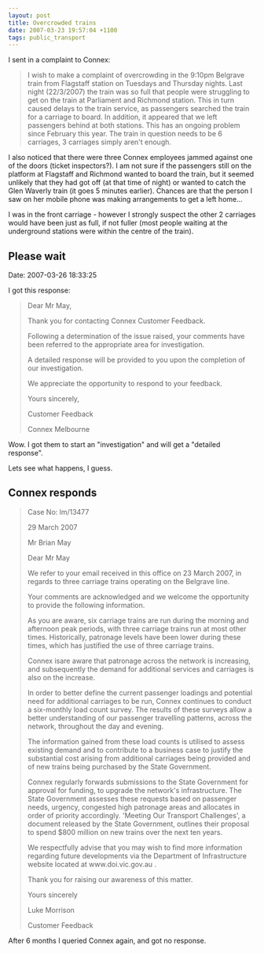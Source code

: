 ```yaml
---
layout: post
title: Overcrowded trains
date: 2007-03-23 19:57:04 +1100
tags: public_transport
---
```


I sent in a complaint to Connex:

<blockquote>
I wish to make a complaint of overcrowding in the 9:10pm Belgrave train from
Flagstaff station on Tuesdays and Thursday nights. Last night (22/3/2007) the
train was so full that people were struggling to get on the train at Parliament
and Richmond station. This in turn caused delays to the train service, as
passengers searched the train for a carriage to board. In addition, it appeared
that we left passengers behind at both stations. This has an ongoing problem
since February this year. The train in question needs to be 6 carriages, 3
carriages simply aren't enough.
</blockquote>

I also noticed that there were three Connex employees jammed against one of the
doors (ticket inspectors?). I am not sure if the passengers still on the
platform at Flagstaff and Richmond wanted to board the train, but it seemed
unlikely that they had got off (at that time of night) or wanted to catch the
Glen Waverly train (it goes 5 minutes earlier). Chances are that the person I
saw on her mobile phone was making arrangements to get a left home...

I was in the front carriage - however I strongly suspect the other 2 carriages
would have been just as full, if not fuller (most people waiting at the
underground stations were within the centre of the train).

## Please wait
Date: 2007-03-26 18:33:25

I got this response:

<blockquote>
<p>Dear Mr May,</p>

<p>Thank you for contacting Connex Customer Feedback.</p>

<p>Following a determination of the issue raised, your comments have been
referred to the appropriate area for investigation.</p>

<p>A detailed response will be provided to you upon the completion of our
investigation.</p>

<p>We appreciate the opportunity to respond to your feedback.</p>

<p>Yours sincerely,</p>

<p>Customer Feedback</p>

<p>Connex Melbourne</p>
</blockquote>

Wow. I got them to start an "investigation" and will get a "detailed response".

Lets see what happens, I guess.

## Connex responds

<blockquote>
<p>Case No: lm/13477</p>

<p>29 March 2007</p>

<p>Mr Brian May</p>

<p>Dear Mr May</p>

<p>We refer to your email received in this office on 23 March 2007, in
regards to three carriage trains operating on the Belgrave line.</p>

<p>Your comments are acknowledged and we welcome the opportunity to provide
the following information.</p>

<p>As you are aware, six carriage trains are run during the morning and
afternoon peak periods, with three carriage trains run at most other
times. Historically, patronage levels have been lower during these
times, which has justified the use of three carriage trains.</p>

<p>Connex isare aware that patronage across the network is increasing, and
subsequently the demand for additional services and carriages is also on
the increase.</p>

<p>In order to better define the current passenger loadings and potential
need for additional carriages to be run, Connex continues to conduct a
six-monthly load count survey. The results of these surveys allow a
better understanding of our passenger travelling patterns, across the
network, throughout the day and evening.</p>

<p>The information gained from these load counts is utilised to assess
existing demand and to contribute to a business case to justify the
substantial cost arising from additional carriages being provided and of
new trains being purchased by the State Government.</p>

<p>Connex regularly forwards submissions to the State Government for
approval for funding, to upgrade the network's infrastructure. The State
Government assesses these requests based on passenger needs, urgency,
congested high patronage areas and allocates in order of priority
accordingly. 'Meeting Our Transport Challenges', a document released by
the State Government, outlines their proposal to spend $800 million on
new trains over the next ten years.</p>

<p>We respectfully advise that you may wish to find more information
regarding future developments via the Department of Infrastructure
website located at www.doi.vic.gov.au <http://www.doi.vic.gov.au/> .</p>

<p>Thank you for raising our awareness of this matter.</p>

<p>Yours sincerely</p>

<p>Luke Morrison</p>

<p>Customer Feedback</p>
</blockquote>

After 6 months I queried Connex again, and got no response.
